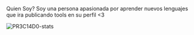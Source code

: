 Quien Soy?
Soy una persona apasionada por aprender nuevos lenguajes que ira publicando tools en su perfil <3

![PR3C14D0-stats](https://github-readme-stats.vercel.app/api?username=PR3C14D0&show_icons=true&theme=dark "Stats")
